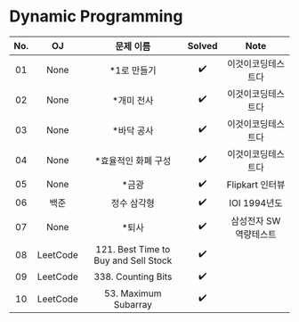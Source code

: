 # Dynamic Programming


|          No.          |        OJ        |        문제 이름         |        Solved         |     Note   |
| :-----: |  :--------: |:---------------------: | :-----: |:-----: |
| 01 | None | *1로 만들기 | ✔️ | 이것이코딩테스트다 |
| 02 | None | *개미 전사 | ✔️ | 이것이코딩테스트다 |
| 03 | None | *바닥 공사 | ✔️ | 이것이코딩테스트다 |
| 04 | None | *효율적인 화폐 구성 | ✔️ | 이것이코딩테스트다 |
| 05 | None | *금광 | ✔️ | Flipkart 인터뷰 |
| 06 | 백준 | 정수 삼각형 | ✔️ | IOI 1994년도 |
| 07 | None | *퇴사 | ✔️ | 삼성전자 SW 역량테스트 |
| 08 | LeetCode | 121. Best Time to Buy and Sell Stock | ✔️ |  |
| 09 | LeetCode | 338. Counting Bits | ✔️ |  |
| 10 | LeetCode | 53. Maximum Subarray | ✔️ |  |

